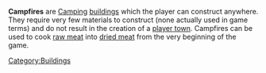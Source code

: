 **Campfires** are
[Camping](Camping.md "wikilink") [buildings](Buildings_List.md "wikilink") which
the player can construct anywhere. They require very few materials to
construct (none actually used in game terms) and do not result in the
creation of a [player town](Guide_to_Building_an_Outpost.md "wikilink").
Campfires can be used to cook [raw meat](Raw_Meat.md "wikilink") into
[dried meat](Dried_Meat.md "wikilink") from the very beginning of the game.

[Category:Buildings](Category:Buildings "wikilink")